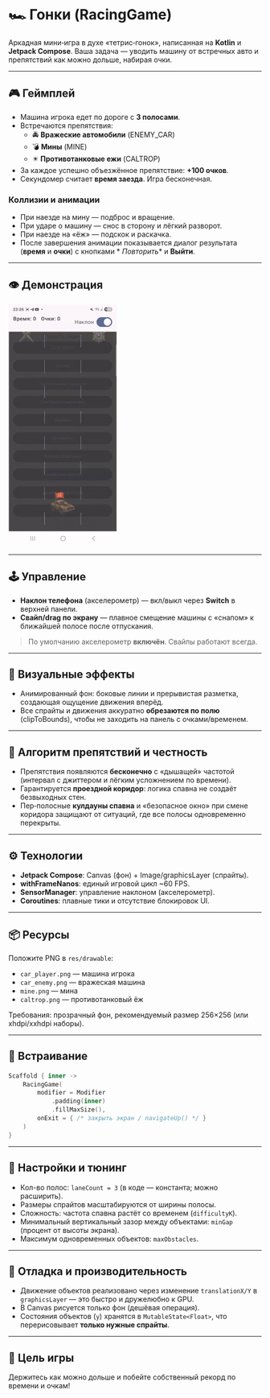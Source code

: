 # 🏎️ Гонки (RacingGame)

Аркадная мини‑игра в духе «тетрис‑гонок», написанная на **Kotlin** и **Jetpack Compose**. Ваша
задача — уводить машину от встречных авто и препятствий как можно дольше, набирая очки.

---

## 🎮 Геймплей

- Машина игрока едет по дороге с **3 полосами**.
- Встречаются препятствия:
    - 🚔 **Вражеские автомобили** (ENEMY_CAR)
    - 💣 **Мины** (MINE)
    - ✴️ **Противотанковые ежи** (CALTROP)
- За каждое успешно объезжённое препятствие: **+100 очков**.
- Секундомер считает **время заезда**. Игра бесконечная.

### Коллизии и анимации

- При наезде на мину — подброс и вращение.
- При ударе о машину — снос в сторону и лёгкий разворот.
- При наезде на «ёж» — подскок и раскачка.
- После завершения анимации показывается диалог результата (**время** и **очки**) с кнопками *
  *Повторить** и **Выйти**.

---

## 👁 Демонстрация

![RacingGame](/specification/games/img/racing.gif)

---

## 🕹️ Управление

- **Наклон телефона** (акселерометр) — вкл/выкл через **Switch** в верхней панели.
- **Свайп/drag по экрану** — плавное смещение машины с «снапом» к ближайшей полосе после отпускания.

> По умолчанию акселерометр **включён**. Свайпы работают всегда.

---

## 🌌 Визуальные эффекты

- Анимированный фон: боковые линии и прерывистая разметка, создающая ощущение движения вперёд.
- Все спрайты и движения аккуратно **обрезаются по полю** (clipToBounds), чтобы не заходить на
  панель с очками/временем.

---

## 🧠 Алгоритм препятствий и честность

- Препятствия появляются **бесконечно** с «дышащей» частотой (интервал с джиттером и лёгким
  усложнением по времени).
- Гарантируется **проездной коридор**: логика спавна не создаёт безвыходных стен.
- Пер‑полосные **кулдауны спавна** и «безопасное окно» при смене коридора защищают от ситуаций, где
  все полосы одновременно перекрыты.

---

## ⚙️ Технологии

- **Jetpack Compose**: Canvas (фон) + Image/graphicsLayer (спрайты).
- **withFrameNanos**: единый игровой цикл ~60 FPS.
- **SensorManager**: управление наклоном (акселерометр).
- **Coroutines**: плавные тики и отсутствие блокировок UI.

---

## 📦 Ресурсы

Положите PNG в `res/drawable`:

- `car_player.png` — машина игрока
- `car_enemy.png` — вражеская машина
- `mine.png` — мина
- `caltrop.png` — противотанковый ёж

Требования: прозрачный фон, рекомендуемый размер 256×256 (или xhdpi/xxhdpi наборы).

---

## 🧩 Встраивание

```kotlin
Scaffold { inner ->
    RacingGame(
        modifier = Modifier
            .padding(inner)
            .fillMaxSize(),
        onExit = { /* закрыть экран / navigateUp() */ }
    )
}
```

---

## 🔧 Настройки и тюнинг

- Кол-во полос: `laneCount = 3` (в коде — константа; можно расширить).
- Размеры спрайтов масштабируются от ширины полосы.
- Сложность: частота спавна растёт со временем (`difficultyK`).
- Минимальный вертикальный зазор между объектами: `minGap` (процент от высоты экрана).
- Максимум одновременных объектов: `maxObstacles`.

---

## 🧪 Отладка и производительность

- Движение объектов реализовано через изменение `translationX/Y` в `graphicsLayer` — это быстро и
  дружелюбно к GPU.
- В Canvas рисуется только фон (дешёвая операция).
- Состояния объектов (`y`) хранятся в `MutableState<Float>`, что перерисовывает **только нужные
  спрайты**.

---

## 🚀 Цель игры

Держитесь как можно дольше и побейте собственный рекорд по времени и очкам!
